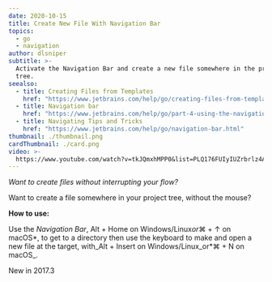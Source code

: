 ```yaml
---
date: 2020-10-15
title: Create New File With Navigation Bar
topics:
  - go
  - navigation
author: dlsniper
subtitle: >-
  Activate the Navigation Bar and create a new file somewhere in the project
  tree.
seealso:
  - title: Creating Files from Templates
    href: "https://www.jetbrains.com/help/go/creating-files-from-templates.html"
  - title: Navigation bar
    href: "https://www.jetbrains.com/help/go/part-4-using-the-navigation-bar.html"
  - title: Navigating Tips and Tricks
    href: "https://www.jetbrains.com/help/go/navigation-bar.html"
thumbnail: ./thumbnail.png
cardThumbnail: ./card.png
video: >-
  https://www.youtube.com/watch?v=tkJQmxhMPP0&list=PLQ176FUIyIUZrbrlz4AY1V8VzBJKZyVlW&index=38
---
```


_Want to create files without interrupting your flow?_

Want to create a file somewhere in your project tree, without the mouse?

**How to use:**

Use the _Navigation Bar_, Alt + Home on Windows/Linux*or*⌘ + ↑ on macOS*,
to get to a directory then use the keyboard to make and open a new file at
the target, with_Alt + Insert on Windows/Linux_or*⌘ + N on macOS\_.

<span class="tag is-rounded">New in 2017.3</span>
